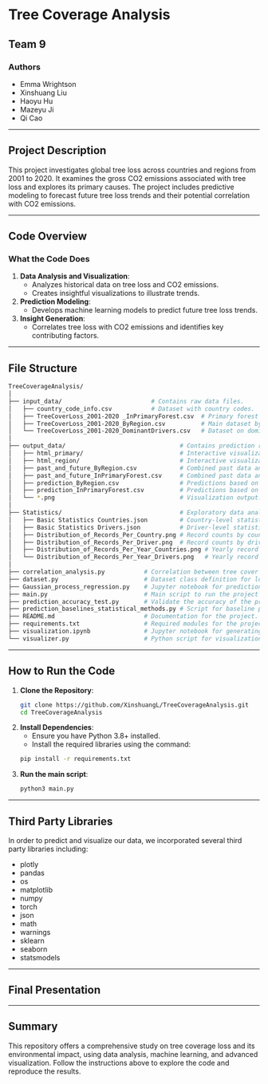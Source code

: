 # **Tree Coverage Analysis**

## **Team 9**

### **Authors**
- Emma Wrightson  
- Xinshuang Liu  
- Haoyu Hu  
- Mazeyu Ji  
- Qi Cao  

---

## **Project Description**
This project investigates global tree loss across countries and regions from 2001 to 2020. It examines the gross CO2 emissions associated with tree loss and explores its primary causes. The project includes predictive modeling to forecast future tree loss trends and their potential correlation with CO2 emissions.

---

## **Code Overview**
### What the Code Does
1. **Data Analysis and Visualization**:
   - Analyzes historical data on tree loss and CO2 emissions.
   - Creates insightful visualizations to illustrate trends.
2. **Prediction Modeling**:
   - Develops machine learning models to predict future tree loss trends.
3. **Insight Generation**:
   - Correlates tree loss with CO2 emissions and identifies key contributing factors.

---

## **File Structure**

```bash
TreeCoverageAnalysis/
│
├── input_data/                         # Contains raw data files.
│   ├── country_code_info.csv           # Dataset with country codes.
│   ├── TreeCoverLoss_2001-2020 _InPrimaryForest.csv  # Primary forest dataset.
│   ├── TreeCoverLoss_2001-2020_ByRegion.csv          # Main dataset by region.
│   └── TreeCoverLoss_2001-2020_DominantDrivers.csv   # Dataset on dominant drivers.
│
├── output_data/                                # Contains prediction results and visualizations.
│   ├── html_primary/                           # Interactive visualizations for tree cover loss and CO2.
│   ├── html_region/                            # Interactive visualizations for tree cover loss and CO2.
│   ├── past_and_future_ByRegion.csv            # Combined past data and prediction based on the main dataset.
│   ├── past_and_future_InPrimaryForest.csv     # Combined past data and prediction based on the primary forest dataset.
│   ├── prediction_ByRegion.csv                 # Predictions based on the main dataset.
│   ├── prediction_InPrimaryForest.csv          # Predictions based on the primary forest dataset.
│   └── *.png                                   # Visualization output.
│
├── Statistics/                                 # Exploratory data analysis and statistics.
│   ├── Basic Statistics Countries.json         # Country-level statistics on tree cover loss and CO2.
│   ├── Basic Statistics Drivers.json           # Driver-level statistics on tree cover loss and CO2.
│   ├── Distribution_of_Records_Per_Country.png # Record counts by country.
│   ├── Distribution_of_Records_Per_Driver.png  # Record counts by driver type.
│   ├── Distribution_of_Records_Per_Year_Countries.png # Yearly record counts by country.
│   └── Distribution_of_Records_Per_Year_Drivers.png   # Yearly record counts by driver type.
│
├── correlation_analysis.py           # Correlation between tree cover loss and CO2.
├── dataset.py                        # Dataset class definition for loading and preprocessing data.
├── Gaussian_process_regression.py    # Jupyter notebook for prediction modeling using Gaussian process regression.
├── main.py                           # Main script to run the project pipeline.
├── prediction_accuracy_test.py       # Validate the accuracy of the predicted tree cover loss.
├── prediction_baselines_statistical_methods.py # Script for baseline prediction models.
├── README.md                         # Documentation for the project.
├── requirements.txt                  # Required modules for the project.
├── visualization.ipynb               # Jupyter notebook for generating visualizations.
└── visualizer.py                     # Python script for visualization tasks.
```

---

## **How to Run the Code**
1. **Clone the Repository**:
   ```bash
   git clone https://github.com/XinshuangL/TreeCoverageAnalysis.git
   cd TreeCoverageAnalysis
   ```
2. **Install Dependencies**:
    - Ensure you have Python 3.8+ installed.
    - Install the required libraries using the command:
   ```bash
   pip install -r requirements.txt
   ```
3. **Run the main script**:
   ```bash
   python3 main.py
   ```

---

## **Third Party Libraries**
In order to predict and visualize our data, we incorporated several third party libraries including:
- plotly
- pandas
- os
- matplotlib
- numpy
- torch
- json
- math
- warnings
- sklearn
- seaborn
- statsmodels

---

## **Final Presentation**

---

## **Summary**
This repository offers a comprehensive study on tree coverage loss and its environmental impact, using data analysis, machine learning, and advanced visualization. Follow the instructions above to explore the code and reproduce the results.
